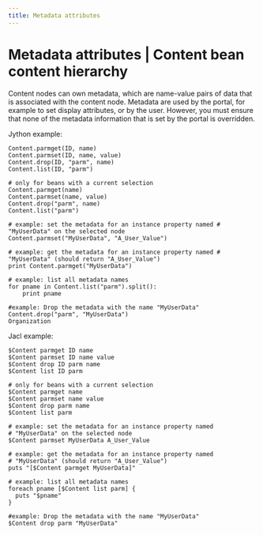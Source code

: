 ```yaml
---
title: Metadata attributes
---
```


# Metadata attributes | Content bean content hierarchy

Content nodes can own metadata, which are name-value pairs of data that is associated with the content node. Metadata are used by the portal, for example to set display attributes, or by the user. However, you must ensure that none of the metadata information that is set by the portal is overridden.

Jython example:

```
Content.parmget(ID, name)
Content.parmset(ID, name, value)
Content.drop(ID, "parm", name)
Content.list(ID, "parm")

# only for beans with a current selection
Content.parmget(name)
Content.parmset(name, value)
Content.drop("parm", name)
Content.list("parm")

# example: set the metadata for an instance property named #
"MyUserData" on the selected node
Content.parmset("MyUserData", "A_User_Value")

# example: get the metadata for an instance property named #
"MyUserData" (should return "A_User_Value")
print Content.parmget("MyUserData")

# example: list all metadata names
for pname in Content.list("parm").split():
    print pname

#example: Drop the metadata with the name "MyUserData"
Content.drop("parm", "MyUserData")
Organization
```

Jacl example:

```
$Content parmget ID name
$Content parmset ID name value
$Content drop ID parm name
$Content list ID parm
 
# only for beans with a current selection
$Content parmget name
$Content parmset name value
$Content drop parm name
$Content list parm
 
# example: set the metadata for an instance property named 
# "MyUserData" on the selected node 
$Content parmset MyUserData A_User_Value 
 
# example: get the metadata for an instance property named 
# "MyUserData" (should return "A_User_Value") 
puts "[$Content parmget MyUserData]" 
 
# example: list all metadata names 
foreach pname [$Content list parm] { 
  puts "$pname"  
} 
 
#example: Drop the metadata with the name "MyUserData" 
$Content drop parm "MyUserData" 
```


